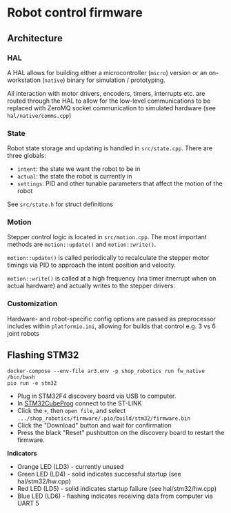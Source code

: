 # Robot control firmware


## Architecture

### HAL

A HAL allows for building either a microcontroller (`micro`) version or an on-workstation (`native`) binary for simulation / prototyping.

All interaction with motor drivers, encoders, timers, interrupts etc. are routed through the HAL to allow for the low-level communications to be replaced with ZeroMQ socket communication to simulated hardware (see `hal/native/comms.cpp`)

### State

Robot state storage and updating is handled in `src/state.cpp`. There are three globals:

* `intent`: the state we want the robot to be in
* `actual`: the state the robot is currently in
* `settings`: PID and other tunable parameters that affect the motion of the robot

See `src/state.h` for struct definitions

### Motion

Stepper control logic is located in `src/motion.cpp`. The most important methods are `motion::update()` and `motion::write()`. 

`motion::update()` is called periodically to recalculate the stepper motor timings via PID to approach the intent position and velocity.

`motion::write()` is called at a high frequency (via timer itnerrupt when on actual hardware) and actually writes to the stepper drivers.

### Customization

Hardware- and robot-specific config options are passed as preprocessor includes within `platformio.ini`, allowing for builds that control e.g. 3 vs 6 joint robots



## Flashing STM32

```
docker-compose --env-file ar3.env -p shop_robotics run fw_native /bin/bash
pio run -e stm32
```

* Plug in STM32F4 discovery board via USB to computer.
* In [STM32CubeProg](https://www.st.com/en/development-tools/stm32cubeprog.html) connect to the ST-LINK 
* Click the `+`, then `open file`, and select `.../shop_robotics/firmware/.pio/build/stm32/firmware.bin`
* Click the "Download" button and wait for confirmation
* Press the black "Reset" pushbutton on the discovery board to restart the firmware.

**Indicators**

* Orange LED (LD3) - currently unused
* Green LED (LD4) - solid indicates successful startup (see hal/stm32/hw.cpp)
* Red LED (LD5) - solid indicates startup failure (see hal/stm32/hw.cpp)
* Blue LED (LD6) - flashing indicates receiving data from computer via UART 5

